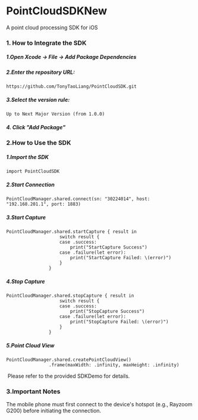 # PointCloudSDKNew
A point cloud processing SDK for iOS



### 1. How to Integrate the SDK

##### 	1.Open Xcode → File → Add Package Dependencies

 ##### 	2.Enter the repository URL:

```
https://github.com/TonyTaoLiang/PointCloudSDK.git
```

##### 	3.Select the version rule:

```
Up to Next Major Version (from 1.0.0)
```

##### 	4. Click "Add Package"



### 2.How to Use the SDK

##### 	1.Import the SDK 

```
import PointCloudSDK
```

##### 	2.Start Connection

```
PointCloudManager.shared.connect(sn: "30224014", host: "192.168.201.1", port: 1883)
```

##### 	3.Start Capture

```
PointCloudManager.shared.startCapture { result in
                    switch result {
                    case .success:
                        print("StartCapture Success")
                    case .failure(let error):
                        print("StartCapture Failed: \(error)")
                    }
                }
```

##### 	4.Stop Capture

```
PointCloudManager.shared.stopCapture { result in
                    switch result {
                    case .success:
                        print("StopCapture Success")
                    case .failure(let error):
                        print("StopCapture Failed: \(error)")
                    }
                }
```

##### 	5.Point Cloud View

```
PointCloudManager.shared.createPointCloudView()
                .frame(maxWidth: .infinity, maxHeight: .infinity)
```

​	Please refer to the provided SDKDemo for details.



### 3.Important Notes

The mobile phone must first connect to the device's hotspot (e.g., Rayzoom G200) before initiating the connection.
